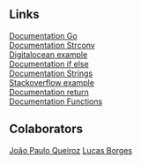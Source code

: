 ## Links
[Documentation Go](http://www.golangbr.org/doc/)
<br />
[Documentation Strconv](https://golang.org/pkg/strconv/)
<br />
[Digitalocean example](https://www.digitalocean.com/community/tutorials/how-to-write-comments-in-go-pt)
<br />
[Documentation if else](https://gobyexample.com/if-else)
<br />
[Documentation Strings](https://golang.org/pkg/strings/)
<br />
[Stackoverflow example](https://stackoverflow.com/questions/38777961/converting-string-input-to-float64-using-parsefloat-in-golang/38778198)
<br />
[Documentation return](https://www.golangprograms.com/simple-function-with-return-value-in-golang.html)
<br />
[Documentation Functions](https://www.callicoder.com/golang-functions/)

## Colaborators
[João Paulo Queiroz](https://github.com/joaopauloqueiroz/)
[Lucas Borges](https://github.com/luborges/)
